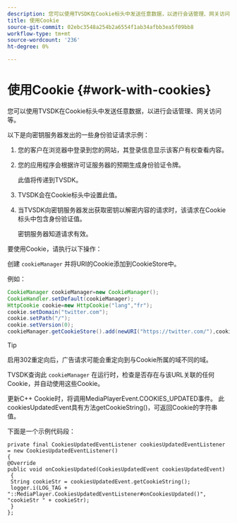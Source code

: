 ```yaml
---
description: 您可以使用TVSDK在Cookie标头中发送任意数据，以进行会话管理、网关访问等。
title: 使用Cookie
source-git-commit: 02ebc3548a254b2a6554f1ab34afbb3ea5f09bb8
workflow-type: tm+mt
source-wordcount: '236'
ht-degree: 0%

---
```


# 使用Cookie {#work-with-cookies}

您可以使用TVSDK在Cookie标头中发送任意数据，以进行会话管理、网关访问等。

以下是向密钥服务器发出的一些身份验证请求示例：

1. 您的客户在浏览器中登录到您的网站，其登录信息显示该客户有权查看内容。
1. 您的应用程序会根据许可证服务器的预期生成身份验证令牌。

   此值将传递到TVSDK。
1. TVSDK会在Cookie标头中设置此值。
1. 当TVSDK向密钥服务器发出获取密钥以解密内容的请求时，该请求在Cookie标头中包含身份验证值。

   密钥服务器知道请求有效。

要使用Cookie，请执行以下操作：

创建 `cookieManager` 并将URI的Cookie添加到CookieStore中。

例如：

```java
CookieManager cookieManager=new CookieManager(); 
CookieHandler.setDefault(cookieManager);  
HttpCookie cookie=new HttpCookie("lang","fr"); 
cookie.setDomain("twitter.com");  
cookie.setPath("/"); 
cookie.setVersion(0); 
cookieManager.getCookieStore().add(newURI("https://twitter.com/"),cookie);
```

>[!TIP]
>
>启用302重定向后，广告请求可能会重定向到与Cookie所属的域不同的域。

TVSDK查询此 `cookieManager` 在运行时，检查是否存在与该URL关联的任何Cookie，并自动使用这些Cookie。

更新C++ Cookie时，将调用MediaPlayerEvent.COOKIES_UPDATED事件。 此cookiesUpdatedEvent具有方法getCookieString()，可返回Cookie的字符串值。

下面是一个示例代码段：

```
private final CookiesUpdatedEventListener cookiesUpdatedEventListener = new CookiesUpdatedEventListener()  
{ 
@Override 
public void onCookiesUpdated(CookiesUpdatedEvent cookiesUpdatedEvent) 
 { 
 String cookieStr = cookiesUpdatedEvent.getCookieString();  
 logger.i(LOG_TAG + "::MediaPlayer.CookiesUpdatedEventListener#onCookiesUpdated()", "cookieStr " + cookieStr);  
 }  
};
```
